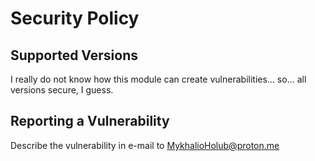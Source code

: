 # Security Policy

## Supported Versions

I really do not know how this module can create vulnerabilities... so... all versions secure, I guess.

## Reporting a Vulnerability
Describe the vulnerability in e-mail to MykhalioHolub@proton.me
